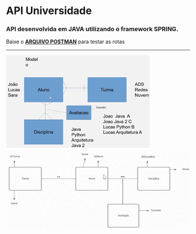 # API Universidade

### API desenvolvida em JAVA utilizando o framework SPRING.

Baixe o <b><a href="https://github.com/ManoelPradoMark22/API-JAVA-spring-Universidade/blob/master/Universidade.postman_collection.json">ARQUIVO POSTMAN</a></b> para testar as rotas

---

![modelo](./modelo.png)
![entidades](./entidades.png)
